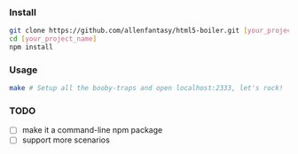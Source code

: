 ### Install

```bash
git clone https://github.com/allenfantasy/html5-boiler.git [your_project_name]
cd [your_project_name]
npm install
```

### Usage

```bash
make # Setup all the booby-traps and open localhost:2333, let's rock!
```

### TODO

- [ ] make it a command-line npm package
- [ ] support more scenarios
